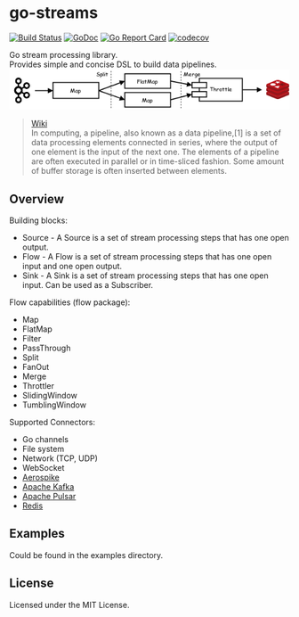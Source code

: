 # go-streams
[![Build Status](https://travis-ci.org/reugn/go-streams.svg?branch=master)](https://travis-ci.org/reugn/go-streams)
[![GoDoc](https://godoc.org/github.com/hzw456/go-streams?status.svg)](https://godoc.org/github.com/hzw456/go-streams)
[![Go Report Card](https://goreportcard.com/badge/github.com/hzw456/go-streams)](https://goreportcard.com/report/github.com/hzw456/go-streams)
[![codecov](https://codecov.io/gh/reugn/go-streams/branch/master/graph/badge.svg)](https://codecov.io/gh/reugn/go-streams)

Go stream processing library.  
Provides simple and concise DSL to build data pipelines.
![pipeline-architecture-example](./docs/images/pipeline-architecture-example.png)
> [Wiki](https://en.wikipedia.org/wiki/Pipeline_(computing))  
> In computing, a pipeline, also known as a data pipeline,[1] is a set of data processing elements connected in series, where the output of one element is the input of the next one. The elements of a pipeline are often executed in parallel or in time-sliced fashion. Some amount of buffer storage is often inserted between elements.

## Overview
Building blocks:
* Source - A Source is a set of stream processing steps that has one open output.
* Flow - A Flow is a set of stream processing steps that has one open input and one open output. 
* Sink - A Sink is a set of stream processing steps that has one open input. Can be used as a Subscriber.

Flow capabilities (flow package):  
* Map
* FlatMap
* Filter
* PassThrough
* Split
* FanOut
* Merge
* Throttler
* SlidingWindow
* TumblingWindow

Supported Connectors:
* Go channels
* File system
* Network (TCP, UDP)
* WebSocket
* [Aerospike](https://www.aerospike.com/)
* [Apache Kafka](https://kafka.apache.org/)
* [Apache Pulsar](https://pulsar.apache.org/)
* [Redis](https://redis.io/)

## Examples
Could be found in the examples directory.

## License
Licensed under the MIT License.